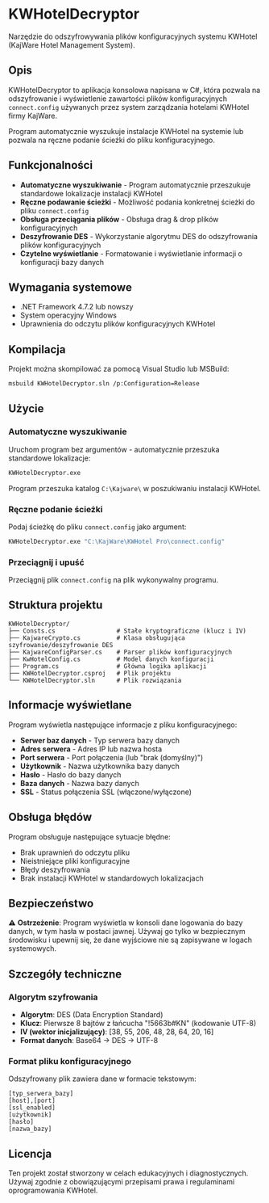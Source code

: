 # KWHotelDecryptor

Narzędzie do odszyfrowywania plików konfiguracyjnych systemu KWHotel (KajWare Hotel Management System).

## Opis

KWHotelDecryptor to aplikacja konsolowa napisana w C#, która pozwala na odszyfrowanie i wyświetlenie 
zawartości plików konfiguracyjnych `connect.config` używanych przez system zarządzania hotelami KWHotel 
firmy KajWare. 

Program automatycznie wyszukuje instalacje KWHotel na systemie lub pozwala na ręczne podanie 
ścieżki do pliku konfiguracyjnego.

## Funkcjonalności

- **Automatyczne wyszukiwanie** - Program automatycznie przeszukuje standardowe lokalizacje instalacji KWHotel
- **Ręczne podawanie ścieżki** - Możliwość podania konkretnej ścieżki do pliku `connect.config`
- **Obsługa przeciągania plików** - Obsługa drag & drop plików konfiguracyjnych
- **Deszyfrowanie DES** - Wykorzystanie algorytmu DES do odszyfrowania plików konfiguracyjnych
- **Czytelne wyświetlanie** - Formatowanie i wyświetlanie informacji o konfiguracji bazy danych

## Wymagania systemowe

- .NET Framework 4.7.2 lub nowszy
- System operacyjny Windows
- Uprawnienia do odczytu plików konfiguracyjnych KWHotel

## Kompilacja

Projekt można skompilować za pomocą Visual Studio lub MSBuild:

```bash
msbuild KWHotelDecryptor.sln /p:Configuration=Release
```

## Użycie

### Automatyczne wyszukiwanie

Uruchom program bez argumentów - automatycznie przeszuka standardowe lokalizacje:

```bash
KWHotelDecryptor.exe
```

Program przeszuka katalog `C:\Kajware\` w poszukiwaniu instalacji KWHotel.

### Ręczne podanie ścieżki

Podaj ścieżkę do pliku `connect.config` jako argument:

```bash
KWHotelDecryptor.exe "C:\KajWare\KWHotel Pro\connect.config"
```

### Przeciągnij i upuść

Przeciągnij plik `connect.config` na plik wykonywalny programu.

## Struktura projektu

```
KWHotelDecryptor/
├── Consts.cs                 # Stałe kryptograficzne (klucz i IV)
├── KajwareCrypto.cs          # Klasa obsługująca szyfrowanie/deszyfrowanie DES
├── KajwareConfigParser.cs    # Parser plików konfiguracyjnych
├── KwHotelConfig.cs          # Model danych konfiguracji
├── Program.cs                # Główna logika aplikacji
├── KWHotelDecryptor.csproj   # Plik projektu
└── KWHotelDecryptor.sln      # Plik rozwiązania
```

## Informacje wyświetlane

Program wyświetla następujące informacje z pliku konfiguracyjnego:

- **Serwer baz danych** - Typ serwera bazy danych
- **Adres serwera** - Adres IP lub nazwa hosta
- **Port serwera** - Port połączenia (lub "brak (domyślny)")
- **Użytkownik** - Nazwa użytkownika bazy danych
- **Hasło** - Hasło do bazy danych
- **Baza danych** - Nazwa bazy danych
- **SSL** - Status połączenia SSL (włączone/wyłączone)

## Obsługa błędów

Program obsługuje następujące sytuacje błędne:

- Brak uprawnień do odczytu pliku
- Nieistniejące pliki konfiguracyjne
- Błędy deszyfrowania
- Brak instalacji KWHotel w standardowych lokalizacjach

## Bezpieczeństwo

⚠️ **Ostrzeżenie**: Program wyświetla w konsoli dane logowania do bazy danych, w tym hasła w postaci jawnej. 
Używaj go tylko w bezpiecznym środowisku i upewnij się, że dane wyjściowe nie są zapisywane w logach systemowych.

## Szczegóły techniczne

### Algorytm szyfrowania

- **Algorytm**: DES (Data Encryption Standard)
- **Klucz**: Pierwsze 8 bajtów z łańcucha "!5663b#KN" (kodowanie UTF-8)
- **IV (wektor inicjalizujący)**: [38, 55, 206, 48, 28, 64, 20, 16]
- **Format danych**: Base64 → DES → UTF-8

### Format pliku konfiguracyjnego

Odszyfrowany plik zawiera dane w formacie tekstowym:
```
[typ_serwera_bazy]
[host],[port]
[ssl_enabled]
[użytkownik]
[hasło]
[nazwa_bazy]
```

## Licencja

Ten projekt został stworzony w celach edukacyjnych i diagnostycznych. Używaj zgodnie z obowiązującymi
przepisami prawa i regulaminami oprogramowania KWHotel.